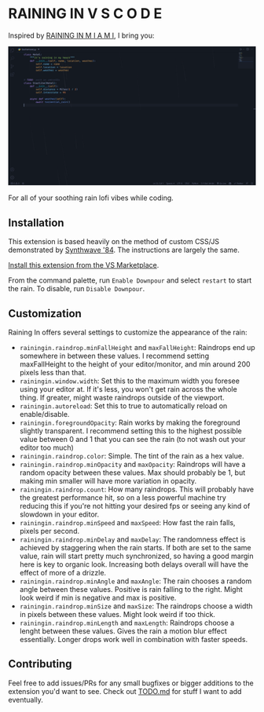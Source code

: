 # RAINING IN V S C O D E

Inspired by [RAINING IN M I A M I](https://www.youtube.com/watch?v=1N8zRJpfnMM), I bring you:

![RAINING IN V S C O D E demo code](resources/demo_2.gif)

For all of your soothing rain lofi vibes while coding.

## Installation

This extension is based heavily on the method of custom CSS/JS demonstrated by [Synthwave '84](https://github.com/robb0wen/synthwave-vscode). The instructions are largely the same.

[Install this extension from the VS Marketplace](https://marketplace.visualstudio.com/items?itemName=TorShepherd.raining-in).

From the command palette, run `Enable Downpour` and select `restart` to start the rain. To disable, run `Disable Downpour`.

## Customization

Raining In offers several settings to customize the appearance of the rain:

- `rainingin.raindrop.minFallHeight` and `maxFallHeight`: Raindrops end up somewhere in between these values. I recommend setting maxFallHeight to the height of your editor/monitor, and min around 200 pixels less than that.
- `rainingin.window.width`: Set this to the maximum width you foresee using your editor at. If it's less, you won't get rain across the whole thing. If greater, might waste raindrops outside of the viewport.
- `rainingin.autoreload`: Set this to true to automatically reload on enable/disable.
- `rainingin.foregroundOpacity`: Rain works by making the foreground slightly transparent. I recommend setting this to the highest possible value between 0 and 1 that you can see the rain (to not wash out your editor too much)
- `rainingin.raindrop.color`: Simple. The tint of the rain as a hex value.
- `rainingin.raindrop.minOpacity` and `maxOpacity`: Raindrops will have a random opacity between these values. Max should probably be 1, but making min smaller will have more variation in opacity.
- `rainingin.raindrop.count`: How many raindrops. This will probably have the greatest performance hit, so on a less powerful machine try reducing this if you're not hitting your desired fps or seeing any kind of slowdown in your editor.
- `rainingin.raindrop.minSpeed` and `maxSpeed`: How fast the rain falls, pixels per second.
- `rainingin.raindrop.minDelay` and `maxDelay`: The randomness effect is achieved by staggering when the rain starts. If both are set to the same value, rain will start pretty much synchronized, so having a good margin here is key to organic look. Increasing both delays overall will have the effect of more of a drizzle.
- `rainingin.raindrop.minAngle` and `maxAngle`: The rain chooses a random angle between these values. Positive is rain falling to the right. Might look weird if min is negative and max is positive.
- `rainingin.raindrop.minSize` and `maxSize`: The raindrops choose a width in pixels between these values. Might look weird if too thick.
- `rainingin.raindrop.minLength` and `maxLength`: Raindrops choose a lenght between these values. Gives the rain a motion blur effect essentially. Longer drops work well in combination with faster speeds.

## Contributing

Feel free to add issues/PRs for any small bugfixes or bigger additions to the extension you'd want to see. Check out [TODO.md](TODO.md) for stuff I want to add eventually.
